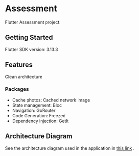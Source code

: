 # Assessment

Flutter Assessment project.

## Getting Started

Flutter SDK version: 3.13.3

## Features
Clean architecture

### Packages
- Cache photos: Cached network image
- State management: Bloc
- Navigation: GoRouter
- Code Generation: Freezed
- Dependency injection: GetIt


## Architecture Diagram

See the architecture diagram used in the application
in [this link](https://www.figma.com/file/p9TPhDjxdmhzy6wL4cZRrR/App-architecture?type=whiteboard&node-id=0%3A1&t=aOw9p3urUHJdaja3-1)
.
